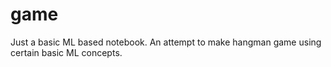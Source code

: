 # game
Just a basic ML based notebook. 
An attempt to make hangman game using certain basic ML concepts.
